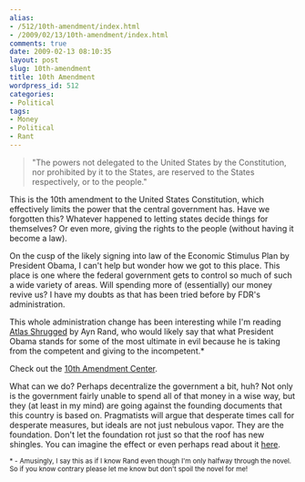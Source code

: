 ```yaml
---
alias:
- /512/10th-amendment/index.html
- /2009/02/13/10th-amendment/index.html
comments: true
date: 2009-02-13 08:10:35
layout: post
slug: 10th-amendment
title: 10th Amendment
wordpress_id: 512
categories:
- Political
tags:
- Money
- Political
- Rant
---
```


> "The powers not delegated to the United States by the Constitution, nor prohibited by it to the States, are reserved to the States respectively, or to the people."



This is the 10th amendment to the United States Constitution, which effectively limits the power that the central government has.  Have we forgotten this?  Whatever happened to letting states decide things for themselves?  Or even more, giving the rights to the people (without having it become a law).

On the cusp of the likely signing into law of the Economic Stimulus Plan by President Obama, I can't help but wonder how we got to this place.  This place is one where the federal government gets to control so much of such a wide variety of areas.  Will spending more of (essentially) our money revive us?  I have my doubts as that has been tried before by FDR's administration.  

This whole administration change has been interesting while I'm reading [Atlas Shrugged](http://amzn.to/PuUYqb) by Ayn Rand, who would likely say that what President Obama stands for some of the most ultimate in evil because he is taking from the competent and giving to the incompetent.*

Check out the [10th Amendment Center](http://www.tenthamendmentcenter.com/).

What can we do?  Perhaps decentralize the government a bit, huh?  Not only is the government fairly unable to spend all of that money in a wise way, but they (at least in my mind) are going against the founding documents that this country is based on.  Pragmatists will argue that desperate times call for desperate measures, but ideals are not just nebulous vapor.  They are the foundation.  Don't let the foundation rot just so that the roof has new shingles.  You can imagine the effect or even perhaps read about it [here](http://www.biblegateway.com/passage/?search=matthew%207:24-27;&version=49;).

<sub>* - Amusingly, I say this as if I know Rand even though I'm only halfway through the novel.  So if you know contrary please let me know but don't spoil the novel for me!</sub>
